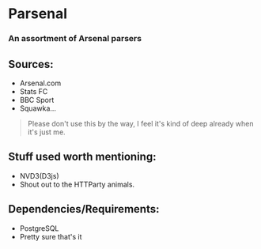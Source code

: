 Parsenal
====================

### An assortment of Arsenal parsers

## Sources:

- Arsenal.com
- Stats FC
- BBC Sport  
- Squawka...

> Please don't use this by the way, I feel it's kind of deep already when it's just me. 

## Stuff used worth mentioning:

- NVD3(D3js)
- Shout out to the HTTParty animals.


## Dependencies/Requirements:

- PostgreSQL
- Pretty sure that's it